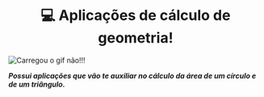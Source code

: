 <center><h1>💻 Aplicações de cálculo de geometria!</h1></center>

<img align="center" src="https://cdn.discordapp.com/attachments/637851827429310464/829389431697833984/691fae36a473418631034c31d4e895cc.gif" alt="Carregou o gif não!!!">

***Possui aplicações que vão te auxiliar no cálculo da área de um círculo e de um triângulo.***

